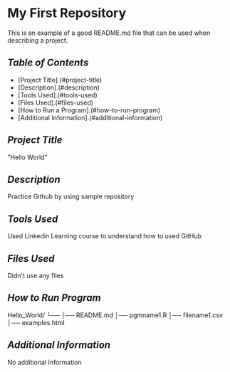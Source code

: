 # **My First Repository**
This is an example of a good README.md file that can be used when describing a project.

## _Table of Contents_

- [Project Title].(#project-title)
- [Description].(#description)
- [Tools Used].(#tools-used)
- [Files Used].(#files-used)
- [How to Run a Program].(#how-to-run-program)
- [Additional Information].(#additional-information)

## _Project Title_
"Hello World"

## _Description_
Practice Github by using sample repository

## _Tools Used_
Used Linkedin Learning course to understand how to used GitHub

## _Files Used_
Didn't use any files 

## _How to Run Program_
Hello_World/
└── 
    │── README.md
    │── pgmname1.R
    │── filename1.csv
    │── examples.html

## _Additional Information_
No additional Information
